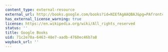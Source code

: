 ```yaml
---
content_type: external-resource
external_url: http://books.google.com/books?id=NIEfAgAAQBAJ&pg=PAfrontcover
has_external_license_warning: true
license: https://en.wikipedia.org/wiki/All_rights_reserved
status: ''
title: Google Books
uid: 71c2e78a-6463-48e7-aadb-4760ec46b7a8
wayback_url: ''
---
```

